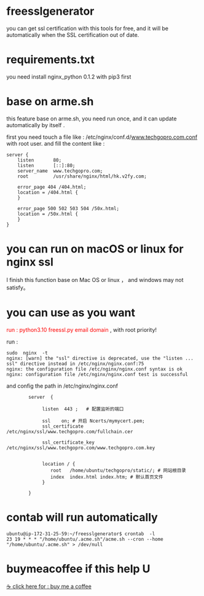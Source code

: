 # freesslgenerator

you can get ssl certification with this tools for  free, and it will be automatically when the SSL certification out of date.

# requirements.txt
you need install nginx_python 0.1.2 with pip3 first

# base on arme.sh
this feature base on  arme.sh, you need run once, and it can update automatically by itself .

first you need touch a file  like :  /etc/nginx/conf.d/www.techgopro.com.conf  with root user.
and fill the content like : 
```
server {
    listen       80;
    listen       [::]:80;
    server_name  www.techgopro.com;
    root         /usr/share/nginx/html/hk.v2fy.com;

    error_page 404 /404.html;
    location = /404.html {
    }

    error_page 500 502 503 504 /50x.html;
    location = /50x.html {
    }
}
```

# you can run on macOS or linux for nginx ssl
I finish this function base on Mac OS or linux ， and windows may not satisfy。

# you can use as you want 

<font color=red> run : python3.10  freessl.py  email  domain </font>,  with root priority!

run : 
```
sudo  nginx  -t 
nginx: [warn] the "ssl" directive is deprecated, use the "listen ... ssl" directive instead in /etc/nginx/nginx.conf:75
nginx: the configuration file /etc/nginx/nginx.conf syntax is ok
nginx: configuration file /etc/nginx/nginx.conf test is successful
```

and config the path in  /etc/nginx/nginx.conf 

```
        server  {

             listen  443 ;   # 配置监听的端口

             ssl    on; # 开启 Ncerts/mymycert.pem;
             ssl_certificate       /etc/nginx/ssl/www.techgopro.com/fullchain.cer 

             ssl_certificate_key  /etc/nginx/ssl/www.techgopro.com/www.techgopro.com.key 


             location / {
                root   /home/ubuntu/techgopro/static/; # 网站根目录
                index  index.html index.htm; # 默认首页文件
             }

        }
```

# contab will run automatically
```
ubuntu@ip-172-31-25-59:~/freesslgenerator$ crontab  -l 
23 19 * * * "/home/ubuntu/.acme.sh"/acme.sh --cron --home "/home/ubuntu/.acme.sh" > /dev/null
```

# buymeacoffee if this help U 

[☕️ click here for : buy me a coffee](https://buymeacoffee.com/tbag.yan)




